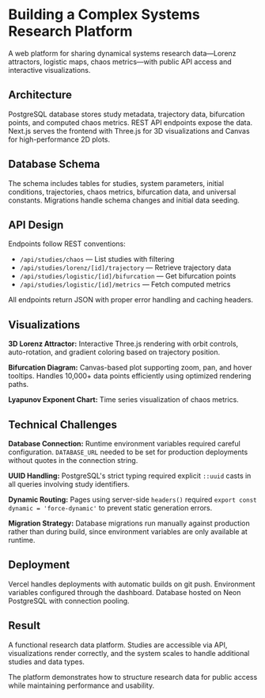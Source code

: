 # Building a Complex Systems Research Platform

A web platform for sharing dynamical systems research data—Lorenz attractors, logistic maps, chaos metrics—with public API access and interactive visualizations.

## Architecture

PostgreSQL database stores study metadata, trajectory data, bifurcation points, and computed chaos metrics. REST API endpoints expose the data. Next.js serves the frontend with Three.js for 3D visualizations and Canvas for high-performance 2D plots.

## Database Schema

The schema includes tables for studies, system parameters, initial conditions, trajectories, chaos metrics, bifurcation data, and universal constants. Migrations handle schema changes and initial data seeding.

## API Design

Endpoints follow REST conventions:
- `/api/studies/chaos` — List studies with filtering
- `/api/studies/lorenz/[id]/trajectory` — Retrieve trajectory data
- `/api/studies/logistic/[id]/bifurcation` — Get bifurcation points
- `/api/studies/logistic/[id]/metrics` — Fetch computed metrics

All endpoints return JSON with proper error handling and caching headers.

## Visualizations

**3D Lorenz Attractor:** Interactive Three.js rendering with orbit controls, auto-rotation, and gradient coloring based on trajectory position.

**Bifurcation Diagram:** Canvas-based plot supporting zoom, pan, and hover tooltips. Handles 10,000+ data points efficiently using optimized rendering paths.

**Lyapunov Exponent Chart:** Time series visualization of chaos metrics.

## Technical Challenges

**Database Connection:** Runtime environment variables required careful configuration. `DATABASE_URL` needed to be set for production deployments without quotes in the connection string.

**UUID Handling:** PostgreSQL's strict typing required explicit `::uuid` casts in all queries involving study identifiers.

**Dynamic Routing:** Pages using server-side `headers()` required `export const dynamic = 'force-dynamic'` to prevent static generation errors.

**Migration Strategy:** Database migrations run manually against production rather than during build, since environment variables are only available at runtime.

## Deployment

Vercel handles deployments with automatic builds on git push. Environment variables configured through the dashboard. Database hosted on Neon PostgreSQL with connection pooling.

## Result

A functional research data platform. Studies are accessible via API, visualizations render correctly, and the system scales to handle additional studies and data types.

The platform demonstrates how to structure research data for public access while maintaining performance and usability.










